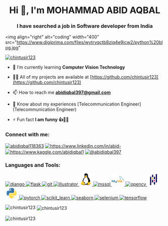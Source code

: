 <h1 align="center">Hi 👋, I'm MOHAMMAD ABID AQBAL</h1>
<h3 align="center">I have searched a job in Software developer from India</h3>

<img align="right" alt="coding" width="400" src="https://www.digiprima.com/files/wytrvqctb8ziq4e9icw2/python%20blog.jpg"

<p align="left"> <a href="https://github.com/ryo-ma/github-profile-trophy"><img src="https://github-profile-trophy.vercel.app/?username=chintusir123" alt="chintusir123" /></a> </p>

- 🌱 I’m currently learning **Computer Vision Technology**

- 👨‍💻 All of my projects are available at [https://github.com/chintusir123](https://github.com/chintusir123)

- 📫 How to reach me **abidiqbal397@gmail.com**

- 📄 Know about my experiences [Telecommunication Engineer](Telecommunication Engineer)

- ⚡ Fun fact **I am funny 👍🤦‍♀️**

<h3 align="left">Connect with me:</h3>
<p align="left">
<a href="https://twitter.com/abidiqbal118363" target="blank"><img align="center" src="https://raw.githubusercontent.com/rahuldkjain/github-profile-readme-generator/master/src/images/icons/Social/twitter.svg" alt="abidiqbal118363" height="30" width="40" /></a>
<a href="https://linkedin.com/in/https://www.linkedin.com/in/abid-" target="blank"><img align="center" src="https://raw.githubusercontent.com/rahuldkjain/github-profile-readme-generator/master/src/images/icons/Social/linked-in-alt.svg" alt="https://www.linkedin.com/in/abid-" height="30" width="40" /></a>
<a href="https://kaggle.com/https://www.kaggle.com/abidiqbal1" target="blank"><img align="center" src="https://raw.githubusercontent.com/rahuldkjain/github-profile-readme-generator/master/src/images/icons/Social/kaggle.svg" alt="https://www.kaggle.com/abidiqbal1" height="30" width="40" /></a>
<a href="https://medium.com/@abidiqbal397" target="blank"><img align="center" src="https://raw.githubusercontent.com/rahuldkjain/github-profile-readme-generator/master/src/images/icons/Social/medium.svg" alt="@abidiqbal397" height="30" width="40" /></a>
</p>

<h3 align="left">Languages and Tools:</h3>
<p align="left"> <a href="https://www.djangoproject.com/" target="_blank" rel="noreferrer"> <img src="https://cdn.worldvectorlogo.com/logos/django.svg" alt="django" width="40" height="40"/> </a> <a href="https://flask.palletsprojects.com/" target="_blank" rel="noreferrer"> <img src="https://www.vectorlogo.zone/logos/pocoo_flask/pocoo_flask-icon.svg" alt="flask" width="40" height="40"/> </a> <a href="https://git-scm.com/" target="_blank" rel="noreferrer"> <img src="https://www.vectorlogo.zone/logos/git-scm/git-scm-icon.svg" alt="git" width="40" height="40"/> </a> <a href="https://www.adobe.com/in/products/illustrator.html" target="_blank" rel="noreferrer"> <img src="https://www.vectorlogo.zone/logos/adobe_illustrator/adobe_illustrator-icon.svg" alt="illustrator" width="40" height="40"/> </a> <a href="https://www.linux.org/" target="_blank" rel="noreferrer"> <img src="https://raw.githubusercontent.com/devicons/devicon/master/icons/linux/linux-original.svg" alt="linux" width="40" height="40"/> </a> <a href="https://www.microsoft.com/en-us/sql-server" target="_blank" rel="noreferrer"> <img src="https://www.svgrepo.com/show/303229/microsoft-sql-server-logo.svg" alt="mssql" width="40" height="40"/> </a> <a href="https://www.mysql.com/" target="_blank" rel="noreferrer"> <img src="https://raw.githubusercontent.com/devicons/devicon/master/icons/mysql/mysql-original-wordmark.svg" alt="mysql" width="40" height="40"/> </a> <a href="https://opencv.org/" target="_blank" rel="noreferrer"> <img src="https://www.vectorlogo.zone/logos/opencv/opencv-icon.svg" alt="opencv" width="40" height="40"/> </a> <a href="https://pandas.pydata.org/" target="_blank" rel="noreferrer"> <img src="https://raw.githubusercontent.com/devicons/devicon/2ae2a900d2f041da66e950e4d48052658d850630/icons/pandas/pandas-original.svg" alt="pandas" width="40" height="40"/> </a> <a href="https://www.python.org" target="_blank" rel="noreferrer"> <img src="https://raw.githubusercontent.com/devicons/devicon/master/icons/python/python-original.svg" alt="python" width="40" height="40"/> </a> <a href="https://pytorch.org/" target="_blank" rel="noreferrer"> <img src="https://www.vectorlogo.zone/logos/pytorch/pytorch-icon.svg" alt="pytorch" width="40" height="40"/> </a> <a href="https://scikit-learn.org/" target="_blank" rel="noreferrer"> <img src="https://upload.wikimedia.org/wikipedia/commons/0/05/Scikit_learn_logo_small.svg" alt="scikit_learn" width="40" height="40"/> </a> <a href="https://seaborn.pydata.org/" target="_blank" rel="noreferrer"> <img src="https://seaborn.pydata.org/_images/logo-mark-lightbg.svg" alt="seaborn" width="40" height="40"/> </a> <a href="https://www.selenium.dev" target="_blank" rel="noreferrer"> <img src="https://raw.githubusercontent.com/detain/svg-logos/780f25886640cef088af994181646db2f6b1a3f8/svg/selenium-logo.svg" alt="selenium" width="40" height="40"/> </a> <a href="https://www.tensorflow.org" target="_blank" rel="noreferrer"> <img src="https://www.vectorlogo.zone/logos/tensorflow/tensorflow-icon.svg" alt="tensorflow" width="40" height="40"/> </a> </p>

<p><img align="left" src="https://github-readme-stats.vercel.app/api/top-langs?username=chintusir123&show_icons=true&locale=en&layout=compact" alt="chintusir123" /></p>

<p>&nbsp;<img align="center" src="https://github-readme-stats.vercel.app/api?username=chintusir123&show_icons=true&locale=en" alt="chintusir123" /></p>

<p><img align="center" src="https://github-readme-streak-stats.herokuapp.com/?user=chintusir123&" alt="chintusir123" /></p>
